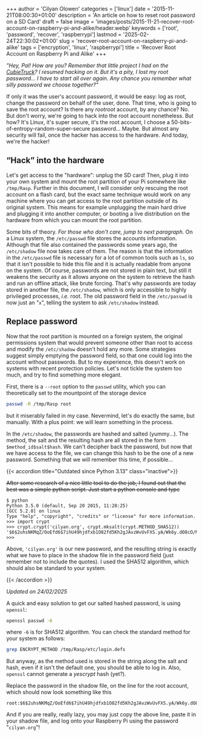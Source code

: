 +++
author = 'Cilyan Olowen'
categories = ['linux']
date = '2015-11-21T08:00:30+01:00'
description = 'An article on how to reset root password on a SD Card'
draft = false
image = 'images/posts/2015-11-21-recover-root-account-on-raspberry-pi-and-alike/header.webp'
keywords = ['root', 'password', 'recover', 'raspberrypi']
lastmod = '2025-02-24T22:30:02+01:00'
slug = 'recover-root-account-on-raspberry-pi-and-alike'
tags = ['encryption', 'linux', 'raspberrypi']
title = 'Recover Root Account on Raspberry Pi and Alike'
+++

_"Hey, Pal! How are you? Remember that little project I had on the
[CubieTruck](http://cubieboard.org/)? I resumed hacking on it. But it's a pity,
I lost my root password... I have to start all over again. Any chance you
remember what silly password we choose together?"_

If only it was the user's account password, it would be easy: log as root,
change the password on behalf of the user, done. That time, who is going to save
the root account? Is there any _rootroot_ account, by any chance? No. But don't
worry, we're going to hack into the root account nonetheless. But how? It's
Linux, it's super secure, it's the root account, I choose a
50-bits-of-entropy-random-super-secure password... Maybe. But almost any
security will fail, once the hacker has access to the hardware. And today, we're
the hacker!

## “Hack” into the hardware

Let's get access to the "hardware": unplug the SD card! Then, plug it into your
own system and mount the root partition of your Pi somewhere like `/tmp/Rasp`.
Further in this document, I will consider only rescuing the root account on a
flash card, but the exact same technique would work on any machine where you can
get access to the root partition outside of its original system. This means for
example unplugging the main hard drive and plugging it into another computer, or
booting a live distribution on the hardware from which you can mount the root
partition.

Some bits of theory. _For those who don't care, jump to next paragraph._ On a
Linux system, the `/etc/passwd` file stores the accounts information. Although
that file also contained the passwords some years ago, the `/etc/shadow` file
now takes care of them. The reason is that the information in the `/etc/passwd`
file is necessary for a lot of common tools such as `ls`, so that it isn't
possible to hide this file and it is actually readable from anyone on the
system. Of course, passwords are not stored in plain text, but still it weakens
the security as it allows anyone on the system to retrieve the hash and run an
offline attack, like brute forcing. That's why passwords are today stored in
another file, the `/etc/shadow`, which is only accessible to highly privileged
processes, _i.e._ root. The old password field in the `/etc/passwd` is now just
an "`x`", telling the system to ask `/etc/shadow` instead.

## Replace password

Now that the root partition is mounted on a foreign system, the original
permissions system that would prevent someone other than root to access and
modify the `/etc/shadow` doesn't hold any more. Some strategies suggest simply
emptying the password field, so that one could log into the account without
passwords. But to my experience, this doesn't work on systems with recent
protection policies. Let's not tickle the system too much, and try to find
something more elegant.

First, there is a `--root` option to the `passwd` utility, which you can
theoretically set to the mountpoint of the storage device

```bash
passwd -R /tmp/Rasp root
```

but it miserably failed in my case. Nevermind, let's do exactly the same, but
manually. With a plus point: we will learn something in the process.

In the `/etc/shadow`, the passwords are hashed and salted (yummy...). The
method, the salt and the resulting hash are all stored in the form
`$method_id$salt$hash`. We can't decipher back the password, but now that we
have access to the file, we can change this hash to be the one of a new
password. Something that we will remember this time, if possible…

{{< accordion title="Outdated since Python 3.13" class="inactive">}}

~~After some research of a nice little tool to do the job, I found out that the
best was a simple python script. Just start a python console and type~~

```py3
$ python
Python 3.5.0 (default, Sep 20 2015, 11:28:25)
[GCC 5.2.0] on linux
Type "help", "copyright", "credits" or "license" for more information.
>>> import crypt
>>> crypt.crypt('cilyan.org', crypt.mksalt(crypt.METHOD_SHA512))
'$6$2uhsNKMqZ/OoEfd6$7ihU49hjdfxb1O82fd5Kh2gJAvzWvUvFXS.yA/Wk6y.dO8cO/MBMWpJ4fyIol9BUYph.9seJ7wb2TqCjaaNHc.'
>>>

```

Above, `'cilyan.org'` is our new password, and the resulting string is exactly
what we have to place in the shadow file in the password field (just remember
not to include the quotes). I used the SHA512 algorithm, which should also be
standard to your system.

{{< /accordion >}}

_Updated on 24/02/2025_

A quick and easy solution to get our salted hashed password, is using `openssl`:

```bash
openssl passwd -6
```

where `-6` is for SHA512 algorithm. You can check the standard method for your
system as follows:

```bash
grep ENCRYPT_METHOD /tmp/Rasp/etc/login.defs
```

But anyway, as the method used is stored in the string along the salt and hash,
even if it isn't the default one, you should be able to log in. Also, `openssl`
cannot generate a _yescrypt_ hash (yet?).

Replace the password in the shadow file, on the line for the root account, which
should now look something like this

```plaintext
root:$6$2uhsNKMqZ/OoEfd6$7ihU49hjdfxb1O82fd5Kh2gJAvzWvUvFXS.yA/Wk6y.dO8cO/MBMWpJ4fyIol9BUYph.9seJ7wb2TqCjaaNHc.:15735::::::
```

And if you are really, really lazy, you may just copy the above line, paste it
in your shadow file, and log onto your Raspberry Pi using the password
"`cilyan.org`"!
